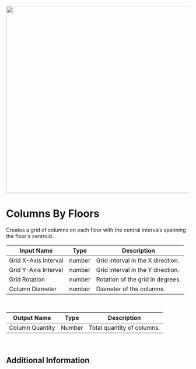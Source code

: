 <img src="preview.png" width="512">

# Columns By Floors

Creates a grid of columns on each floor with the central intervals spanning the floor's centroid.

|Input Name|Type|Description|
|---|---|---|
|Grid X-Axis Interval|number|Grid interval in the X direction.|
|Grid Y-Axis Interval|number|Grid interval in the Y direction.|
|Grid Rotation|number|Rotation of the grid in degrees.|
|Column Diameter|number|Diameter of the columns.|


<br>

|Output Name|Type|Description|
|---|---|---|
|Column Quantity|Number|Total quantity of columns.|


<br>

## Additional Information







